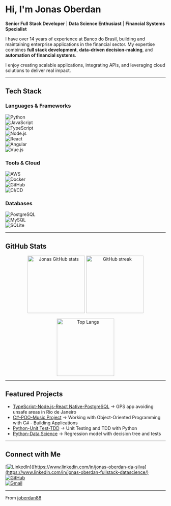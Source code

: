#  Hi, I'm Jonas Oberdan  

 **Senior Full Stack Developer** |  **Data Science Enthusiast** |  **Financial Systems Specialist**  

I have over 14 years of experience at Banco do Brasil, building and maintaining enterprise applications in the financial sector. My expertise combines **full stack development**, **data-driven decision-making**, and **automation of financial systems**.  

 I enjoy creating scalable applications, integrating APIs, and leveraging cloud solutions to deliver real impact.  

---

##  Tech Stack  

### Languages & Frameworks  
![Python](https://img.shields.io/badge/Python-3776AB?style=for-the-badge&logo=python&logoColor=white)  
![JavaScript](https://img.shields.io/badge/JavaScript-F7DF1E?style=for-the-badge&logo=javascript&logoColor=black)  
![TypeScript](https://img.shields.io/badge/TypeScript-007ACC?style=for-the-badge&logo=typescript&logoColor=white)  
![Node.js](https://img.shields.io/badge/Node.js-339933?style=for-the-badge&logo=node.js&logoColor=white)  
![React](https://img.shields.io/badge/React-20232A?style=for-the-badge&logo=react&logoColor=61DAFB)  
![Angular](https://img.shields.io/badge/Angular-DD0031?style=for-the-badge&logo=angular&logoColor=white)  
![Vue.js](https://img.shields.io/badge/Vue.js-35495E?style=for-the-badge&logo=vue.js&logoColor=4FC08D)  

### Tools & Cloud  
![AWS](https://img.shields.io/badge/AWS-232F3E?style=for-the-badge&logo=amazon-aws&logoColor=white)  
![Docker](https://img.shields.io/badge/Docker-2496ED?style=for-the-badge&logo=docker&logoColor=white)  
![GitHub](https://img.shields.io/badge/GitHub-181717?style=for-the-badge&logo=github&logoColor=white)  
![CI/CD](https://img.shields.io/badge/CI%2FCD-2088FF?style=for-the-badge&logo=github-actions&logoColor=white)  

### Databases  
![PostgreSQL](https://img.shields.io/badge/PostgreSQL-316192?style=for-the-badge&logo=postgresql&logoColor=white)  
![MySQL](https://img.shields.io/badge/MySQL-005C84?style=for-the-badge&logo=mysql&logoColor=white)  
![SQLite](https://img.shields.io/badge/SQLite-003B57?style=for-the-badge&logo=sqlite&logoColor=white)  

---

##  GitHub Stats  

<p align="center">
  <img src="https://github-readme-stats.vercel.app/api?username=joberdan88&show_icons=true&theme=tokyonight" alt="Jonas GitHub stats" height="180em"/>
  <img src="https://github-readme-streak-stats.herokuapp.com/?user=joberdan88&theme=tokyonight" alt="GitHub streak" height="180em"/>
</p>  

<p align="center">
  <img src="https://github-readme-stats.vercel.app/api/top-langs/?username=joberdan88&layout=compact&theme=tokyonight" alt="Top Langs" height="180em"/>
</p>  

---

##  Featured Projects  

- [TypeScript-Node.js-React Native-PostgreSQL](https://github.com/joberdan88/safe-rota-rio) → GPS app avoiding unsafe areas in Rio de Janeiro  
- [C#-POO-Music Project](https://github.com/joberdan88/poo-csharp) → Working with Object-Oriented Programming with C# - Building Applications  
- [Python-Unit Test-TDD](https://github.com/joberdan88/Testes-unitario-e-TDD-) → Unit Testing and TDD with Python
- [Python-Data Science](https://github.com/joberdan88/Regressao_precos_imoveis_Colab) → Regression model with decision tree and tests

---

##  Connect with Me  

[![LinkedIn](https://img.shields.io/badge/LinkedIn-0077B5?style=for-the-badge&logo=linkedin&logoColor=white)]([https://www.linkedin.com/in/jonas-oberdan-da-silva](https://www.linkedin.com/in/jonas-oberdan-fullstack-datascience/)  
[![GitHub](https://img.shields.io/badge/GitHub-181717?style=for-the-badge&logo=github&logoColor=white)](https://github.com/joberdan88)  
[![Gmail](https://img.shields.io/badge/Gmail-D14836?style=for-the-badge&logo=gmail&logoColor=white)](mailto:jonasoberdan@gmail.com)  

---
 From [joberdan88](https://github.com/joberdan88)
